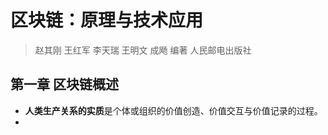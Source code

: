 # 区块链：原理与技术应用

> 赵其刚 王红军 李天瑞 王明文 成飏 编著
> 人民邮电出版社

## 第一章 区块链概述

- **人类生产关系的实质**是个体或组织的价值创造、价值交互与价值记录的过程。
- 